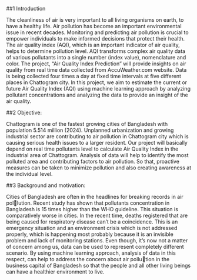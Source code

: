 ##1 Introduction

The cleanliness of air is very important to all living organisms on earth, to have a healthy life. Air pollution has become an important environmental issue in recent decades. Monitoring and predicting air pollution is crucial to empower individuals to make informed decisions that protect their health. The air quality index (AQI), which is an important indicator of air quality, helps to determine pollution level. AQI transforms complex air quality data of various pollutants into a single number (index value), nomenclature and color. The project, “Air Quality Index Prediction” will provide insights on air quality from real time data collected from AccuWeather.com website. Data is being collected four times a day at fixed time intervals at five different places in Chattogram city. In this project, we aim to estimate the current or future Air Quality Index (AQI) using machine learning approach by analyzing pollutant concentrations and analyzing the data to provide an insight of the air quality.

##2 Objective:

Chattogram is one of the fastest growing cities of Bangladesh with population 5.514 million (2024). Unplanned urbanization and growing industrial sector are contributing to air pollution in Chattogram city which is causing serious health issues to a larger resident. Our project will basically depend on real time pollutants level to calculate Air Quality Index in the industrial area of Chattogram. Analysis of data will help to identify the most polluted area and contributing factors to air pollution. So that, proactive measures can be taken to minimize pollution and also creating awareness at the individual level.

##3 Background and motivation:

Cities of Bangladesh are often in the headlines for breaking records in air pollution. Recent study has shown that pollutants concentration in Bangladesh is 15 times higher than the WHO guideline. This situation is comparatively worse in cities. In the recent time, deaths registered that are being caused for respiratory disease can’t be a coincidence. This is an emergency situation and an environment crisis which is not addressed properly, which is happening most probably because it is an invisible problem and lack of monitoring stations. Even though, it’s now not a matter of concern among us, data can be used to represent completely different scenario. By using machine learning approach, analysis of data in this respect, can help to address the concern about air pollution in the business capital of Bangladesh so that the people and all other living beings can have a healthier environment to live.
